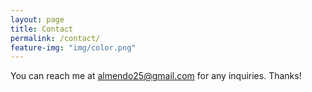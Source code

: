 ```yaml
---
layout: page
title: Contact
permalink: /contact/
feature-img: "img/color.png"
---
```


You can reach me at almendo25@gmail.com for any inquiries. Thanks!
